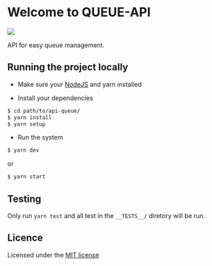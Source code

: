 # Welcome to QUEUE-API

![](https://img.buzzfeed.com/buzzfeed-static/static/2017-02/22/13/asset/buzzfeed-prod-fastlane-03/anigif_sub-buzz-21446-1487787364-3.gif?downsize=700:*&output-format=auto&output-quality=auto)

API for easy queue management.

## Running the project locally

- Make sure your [NodeJS](http://nodejs.org/en/) and yarn installed

- Install your dependencies

```bash
$ cd path/to/api-queue/
$ yarn install
$ yarn setup
```

- Run the system

```bash
$ yarn dev
```

or

```bash
$ yarn start
```

## Testing

Only run `yarn test` and all test in the `__TESTS__/` diretory will be run.

## Licence

Licensed under the [MIT license](LINCENSE)
